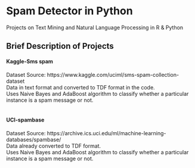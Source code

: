 <h1>Spam Detector in Python</h1>

Projects on Text Mining and Natural Language Processing in R &amp; Python 

<h2>Brief Description of Projects</h2>

<h4>Kaggle-Sms spam</h4>
Dataset Source: https://www.kaggle.com/uciml/sms-spam-collection-dataset<br>
Data in text format and converted to TDF format in the code.<br>
Uses Naive Bayes and AdaBoost algorithm to classify whether a particular instance is a spam message or not.<br>
<br>
<h4>UCI-spambase</h4>
Dataset Source: https://archive.ics.uci.edu/ml/machine-learning-databases/spambase/<br>
Data already converted to TDF format.<br>
Uses Naive Bayes and AdaBoost algorithm to classify whether a particular instance is a spam message or not.<br>
<br>


